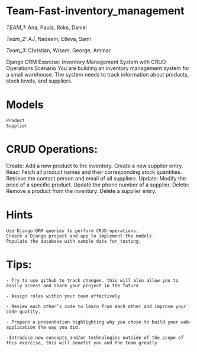 # Team-Fast-inventory_management

*TEAM_1:* Ana, Paula, Roks, Daniel

*Team_2:* AJ, Nadeem, Etleva, Sami

*Team_3:* Christian, Wisam, George, Ammar


Django ORM Exercise: Inventory Management System with CRUD Operations
Scenario
You are building an inventory management system for a small warehouse. The system needs to track information about products, stock levels, and suppliers.

# Models
    Product 
    Supplier 
# CRUD Operations:
Create:
    Add a new product to the inventory.
    Create a new supplier entry.
Read:
    Fetch all product names and their corresponding stock quantities.
    Retrieve the contact person and email of all suppliers.
Update:
    Modify the price of a specific product.
    Update the phone number of a supplier.
Delete:
    Remove a product from the inventory.
    Delete a supplier entry.

# Hints
    Use Django ORM queries to perform CRUD operations.
    Create a Django project and app to implement the models.
    Populate the database with sample data for testing.

# Tips: 

    - Try to use github to track changes. this will also allow you to easily access and share your project in the future
    
    - Assign roles within your team effectively

    - Review each other’s code to learn from each other and improve your code quality. 

    - Prepare a presentation highlighting why you chose to build your web-application the way you did.

    -Introduce new concepts and/or technologies outside of the scope of this exercise, this will benefit you and the team greatly
    